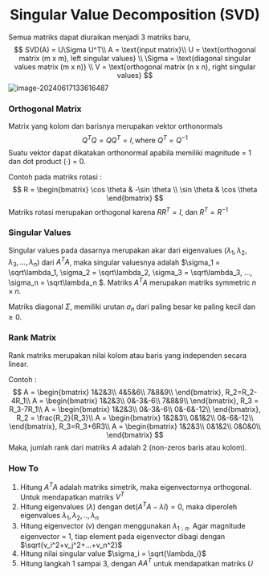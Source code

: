<center><h1>Singular Value Decomposition (SVD)</h1></center>

Semua matriks dapat diuraikan menjadi 3 matriks baru,
$$
SVD(A) = U\Sigma U^T\\
A = \text{input matrix}\\
U = \text{orthogonal matrix (m x m), left singular values} \\
\Sigma = \text{diagonal singular values matrix (m x n)} \\
V = \text{orthogonal matrix (n x n), right singular values}
$$
![image-20240617133616487](/home/ziczac/snap/typora/88/.config/Typora/typora-user-images/image-20240617133616487.png)

### Orthogonal Matrix

Matrix yang kolom dan barisnya merupakan vektor orthonormals
$$
Q^TQ = QQ^T = I, \text{where } Q^T = Q^{-1}
$$
Suatu vektor dapat dikatakan orthonormal apabila memiliki magnitude = 1 dan dot product ($\cdot$) = 0.

Contoh pada matriks rotasi :
$$
R = \begin{bmatrix}
\cos \theta & -\sin \theta \\
\sin \theta & \cos \theta
\end{bmatrix}
$$
 Matriks rotasi merupakan orthogonal karena $RR^T = I$, dan $R^T = R^{-1}$

### Singular Values

Singular values pada dasarnya merupakan akar dari eigenvalues ($\lambda_1, \lambda_2, \lambda_3, ..., \lambda_n$) dari $A^TA$, maka singular valuesnya adalah $\sigma_1 = \sqrt\lambda_1, \sigma_2 = \sqrt\lambda_2, \sigma_3 = \sqrt\lambda_3, ..., \sigma_n = \sqrt\lambda_n $. Matriks $A^TA$ merupakan matriks symmetric $n\times n$.

Matriks diagonal $\Sigma$, memiliki urutan $\sigma_n$ dari paling besar ke paling kecil dan $\geq 0$​.

### Rank Matrix

Rank matriks merupakan nilai kolom atau baris yang independen secara linear.

Contoh :
$$
A = \begin{bmatrix}
1&2&3\\
4&5&6\\
7&8&9\\
\end{bmatrix}, R_2=R_2-4R_1\\
A = \begin{bmatrix}
1&2&3\\
0&-3&-6\\
7&8&9\\
\end{bmatrix}, R_3 = R_3-7R_1\\
A = \begin{bmatrix}
1&2&3\\
0&-3&-6\\
0&-6&-12\\
\end{bmatrix}, R_2 = \frac{R_2}{R_3}\\
A = \begin{bmatrix}
1&2&3\\
0&1&2\\
0&-6&-12\\
\end{bmatrix}, R_3=R_3+6R3\\
A = \begin{bmatrix}
1&2&3\\
0&1&2\\
0&0&0\\
\end{bmatrix}
$$
Maka, jumlah rank dari matriks $A$ adalah 2 (non-zeros baris atau kolom). 

### How To 

1. Hitung $A^TA$ adalah matriks simetrik, maka eigenvectornya orthogonal. Untuk mendapatkan matriks $V^T$
2. Hitung eigenvalues ($\lambda$) dengan $\text{det}(A^TA-\lambda I)=0$, maka diperoleh eigenvalues $\lambda_1,\lambda_2, .., \lambda_n$
3. Hitung eigenvector ($v$) dengan menggunakan $\lambda_{1:n}$. Agar magnitude eigenvector = 1, tiap element pada eigenvector dibagi dengan $\sqrt{v_i^2+v_j^2+...+v_n^2}$ 
4. Hitung nilai singular value $\sigma_i = \sqrt{\lambda_i}$​
5. Hitung langkah 1 sampai 3, dengan $AA^T$ untuk mendapatkan matriks $U$
